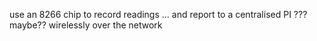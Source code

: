 use an 8266 chip to record readings ... and report to a centralised PI ??? maybe?? wirelessly over the network
